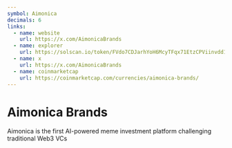 ```yaml
---
symbol: Aimonica
decimals: 6
links:
  - name: website
    url: https://x.com/AimonicaBrands
  - name: explorer
    url: https://solscan.io/token/FVdo7CDJarhYoH6McyTFqx71EtzCPViinvdd1v86Qmy5
  - name: x
    url: https://x.com/AimonicaBrands
  - name: coinmarketcap
    url: https://coinmarketcap.com/currencies/aimonica-brands/
---
```


# Aimonica Brands

Aimonica is the first AI-powered meme investment platform challenging traditional Web3 VCs
